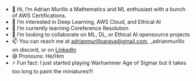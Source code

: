 - 👋 Hi, I’m Adrian Murillo a Mathematics and ML enthusiast with a bunch of AWS Certifications. 
- 👀 I’m interested in Deep Learning, AWS Cloud, and Ethical AI
- 🌱 I’m currently learning Coreference Resolution
- 💞️ I’m looking to collaborate on ML, DL, or Ethical AI opensource projects
- 📫 You can reach me at adrianmurilloaraya@gmail.com, _adrianmurillo on discord, or on [LinkedIn](linkedin.com/in/adrian-murillo-araya/)
- 😄 Pronouns: He/Him
- ⚡ Fun fact: I just started playing Warhammer Age of Sigmar but it takes too long to paint the miniatures!!!

